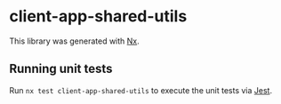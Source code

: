# client-app-shared-utils

This library was generated with [Nx](https://nx.dev).

## Running unit tests

Run `nx test client-app-shared-utils` to execute the unit tests via [Jest](https://jestjs.io).
